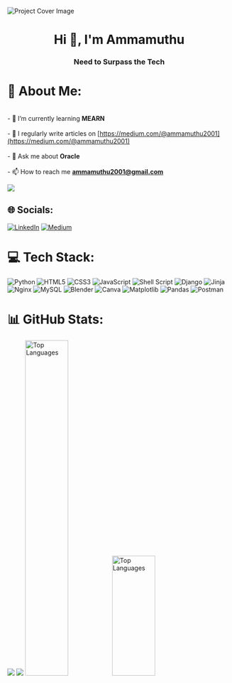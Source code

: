 ![Project Cover Image](https://user-images.githubusercontent.com/74038190/225813708-98b745f2-7d22-48cf-9150-083f1b00d6c9.gif) 
<h1 align="center">Hi 👋, I'm Ammamuthu</h1>
<h3 align="center">Need to Surpass the Tech </h3>

# 💫 About Me:
<br>- 🌱 I’m currently learning **MEARN**<br><br>- 📝 I regularly write articles on [https://medium.com/@ammamuthu2001](https://medium.com/@ammamuthu2001)<br><br>- 💬 Ask me about **Oracle**<br><br>- 📫 How to reach me **ammamuthu2001@gmail.com**

![](https://komarev.com/ghpvc/?username=ammamuthu&color=green)



## 🌐 Socials:
[![LinkedIn](https://img.shields.io/badge/LinkedIn-%230077B5.svg?logo=linkedin&logoColor=white)](https://www.linkedin.com/in/ammamuthu-m-50a485219) [![Medium](https://img.shields.io/badge/Medium-12100E?logo=medium&logoColor=white)](https://medium.com/@ammamuthu2001) 

# 💻 Tech Stack:
![Python](https://img.shields.io/badge/python-3670A0?style=for-the-badge&logo=python&logoColor=ffdd54) ![HTML5](https://img.shields.io/badge/html5-%23E34F26.svg?style=for-the-badge&logo=html5&logoColor=white) ![CSS3](https://img.shields.io/badge/css3-%231572B6.svg?style=for-the-badge&logo=css3&logoColor=white) ![JavaScript](https://img.shields.io/badge/javascript-%23323330.svg?style=for-the-badge&logo=javascript&logoColor=%23F7DF1E) ![Shell Script](https://img.shields.io/badge/shell_script-%23121011.svg?style=for-the-badge&logo=gnu-bash&logoColor=white) ![Django](https://img.shields.io/badge/django-%23092E20.svg?style=for-the-badge&logo=django&logoColor=white) ![Jinja](https://img.shields.io/badge/jinja-white.svg?style=for-the-badge&logo=jinja&logoColor=black) ![Nginx](https://img.shields.io/badge/nginx-%23009639.svg?style=for-the-badge&logo=nginx&logoColor=white) ![MySQL](https://img.shields.io/badge/mysql-%2300000f.svg?style=for-the-badge&logo=mysql&logoColor=white) ![Blender](https://img.shields.io/badge/blender-%23F5792A.svg?style=for-the-badge&logo=blender&logoColor=white) ![Canva](https://img.shields.io/badge/Canva-%2300C4CC.svg?style=for-the-badge&logo=Canva&logoColor=white) ![Matplotlib](https://img.shields.io/badge/Matplotlib-%23ffffff.svg?style=for-the-badge&logo=Matplotlib&logoColor=black) ![Pandas](https://img.shields.io/badge/pandas-%23150458.svg?style=for-the-badge&logo=pandas&logoColor=white) ![Postman](https://img.shields.io/badge/Postman-FF6C37?style=for-the-badge&logo=postman&logoColor=white)
# 📊 GitHub Stats:
![](https://github-readme-stats.vercel.app/api?username=Ammamuthu&theme=radical&hide_border=false&include_all_commits=false&count_private=false)
![](https://github-readme-streak-stats.herokuapp.com/?user=Ammamuthu&theme=radical&hide_border=false)
<img src="https://github-readme-stats.vercel.app/api/top-langs/?username=Ammamuthu&theme=radical&hide_border=false&include_all_commits=false&count_private=false&layout=compact" alt="Top Languages" style="width: 44%;">
<img src="https://media.licdn.com/dms/image/D5612AQGOmwfIE5mlWA/article-cover_image-shrink_720_1280/0/1674617947228?e=2147483647&v=beta&t=FTU_isQ6VYfV5D_ueFHPWvT8ZqgDeJG3yr8Mi8lpfk0" alt="Top Languages" style="width: 44%; height:270px; margin-left:-30px;">



